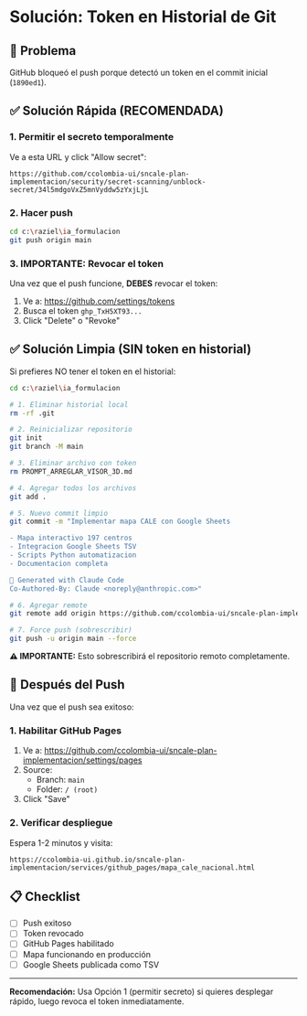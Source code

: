 # Solución: Token en Historial de Git

## 🔴 Problema

GitHub bloqueó el push porque detectó un token en el commit inicial (`1890ed1`).

## ✅ Solución Rápida (RECOMENDADA)

### 1. Permitir el secreto temporalmente

Ve a esta URL y click "Allow secret":
```
https://github.com/ccolombia-ui/sncale-plan-implementacion/security/secret-scanning/unblock-secret/34l5mdgoVxZ5mnVyddw5zYxjLjL
```

### 2. Hacer push

```bash
cd c:\raziel\ia_formulacion
git push origin main
```

### 3. IMPORTANTE: Revocar el token

Una vez que el push funcione, **DEBES** revocar el token:
1. Ve a: https://github.com/settings/tokens
2. Busca el token `ghp_TxH5XT93...`
3. Click "Delete" o "Revoke"

## ✅ Solución Limpia (SIN token en historial)

Si prefieres NO tener el token en el historial:

```bash
cd c:\raziel\ia_formulacion

# 1. Eliminar historial local
rm -rf .git

# 2. Reinicializar repositorio
git init
git branch -M main

# 3. Eliminar archivo con token
rm PROMPT_ARREGLAR_VISOR_3D.md

# 4. Agregar todos los archivos
git add .

# 5. Nuevo commit limpio
git commit -m "Implementar mapa CALE con Google Sheets

- Mapa interactivo 197 centros
- Integracion Google Sheets TSV
- Scripts Python automatizacion
- Documentacion completa

🤖 Generated with Claude Code
Co-Authored-By: Claude <noreply@anthropic.com>"

# 6. Agregar remote
git remote add origin https://github.com/ccolombia-ui/sncale-plan-implementacion.git

# 7. Force push (sobrescribir)
git push -u origin main --force
```

**⚠️ IMPORTANTE:** Esto sobrescribirá el repositorio remoto completamente.

## 🚀 Después del Push

Una vez que el push sea exitoso:

### 1. Habilitar GitHub Pages

1. Ve a: https://github.com/ccolombia-ui/sncale-plan-implementacion/settings/pages
2. Source:
   - Branch: `main`
   - Folder: `/ (root)`
3. Click "Save"

### 2. Verificar despliegue

Espera 1-2 minutos y visita:
```
https://ccolombia-ui.github.io/sncale-plan-implementacion/services/github_pages/mapa_cale_nacional.html
```

## 📋 Checklist

- [ ] Push exitoso
- [ ] Token revocado
- [ ] GitHub Pages habilitado
- [ ] Mapa funcionando en producción
- [ ] Google Sheets publicada como TSV

---

**Recomendación:** Usa Opción 1 (permitir secreto) si quieres desplegar rápido, luego revoca el token inmediatamente.
